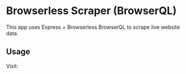 # Browserless Scraper (BrowserQL)

This app uses Express + Browserless BrowserQL to scrape live website data.

## Usage

Visit:

